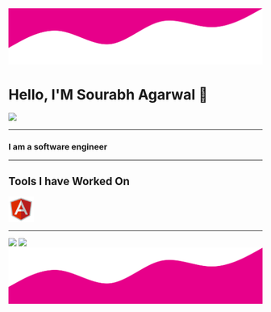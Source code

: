 <html>
<head>
</head>
<body>
<img src="wave_up.svg"/>
<h1>Hello, I'M Sourabh Agarwal 👋</h1>
<img src="https://komarev.com/ghpvc/?username=sourabhagarwal07&color=dc143c"  height="20px"/>
<hr>
<p><h3>I am a software engineer </h3></p>
<hr>
<p><h2>Tools I have Worked On</h2></p>
<img src="angular.svg" height="50px" width="50px"/>
<hr>
<div>
<img src="https://github-readme-stats.vercel.app/api?username=sourabhagarwal07&show_icons=true&theme=radical"/>
<img src="https://github-readme-stats.vercel.app/api/top-langs/?username=sourabhagarwal07&langs_count=8&show_icons=true&theme=radical&layout=compact"/>
</div>
<img src="wave_down.svg"/>
</body>
</html>
